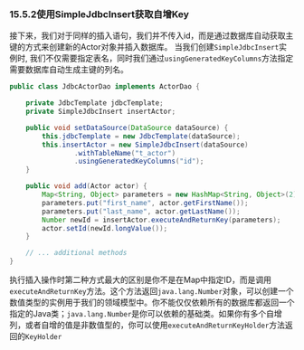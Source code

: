 ### 15.5.2**使用SimpleJdbcInsert获取自增Key**

接下来，我们对于同样的插入语句，我们并不传入id，而是通过数据库自动获取主键的方式来创建新的Actor对象并插入数据库。 当我们创建`SimpleJdbcInsert`实例时, 我们不仅需要指定表名，同时我们通过`usingGeneratedKeyColumns`方法指定需要数据库自动生成主键的列名。

```java
public class JdbcActorDao implements ActorDao {

    private JdbcTemplate jdbcTemplate;
    private SimpleJdbcInsert insertActor;

    public void setDataSource(DataSource dataSource) {
        this.jdbcTemplate = new JdbcTemplate(dataSource);
        this.insertActor = new SimpleJdbcInsert(dataSource)
                .withTableName("t_actor")
                .usingGeneratedKeyColumns("id");
    }

    public void add(Actor actor) {
        Map<String, Object> parameters = new HashMap<String, Object>(2);
        parameters.put("first_name", actor.getFirstName());
        parameters.put("last_name", actor.getLastName());
        Number newId = insertActor.executeAndReturnKey(parameters);
        actor.setId(newId.longValue());
    }

    // ... additional methods
}
```

执行插入操作时第二种方式最大的区别是你不是在Map中指定ID，而是调用`executeAndReturnKey`方法。这个方法返回`java.lang.Number`对象，可以创建一个数值类型的实例用于我们的领域模型中。你不能仅仅依赖所有的数据库都返回一个指定的Java类；`java.lang.Number`是你可以依赖的基础类。如果你有多个自增列，或者自增的值是非数值型的，你可以使用`executeAndReturnKeyHolder`方法返回的`KeyHolder`

